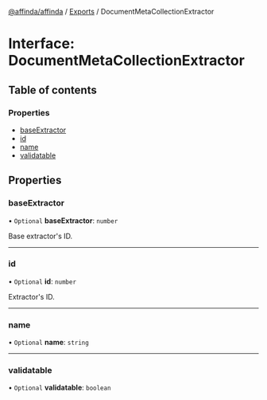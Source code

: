 [@affinda/affinda](../README.md) / [Exports](../modules.md) / DocumentMetaCollectionExtractor

# Interface: DocumentMetaCollectionExtractor

## Table of contents

### Properties

- [baseExtractor](DocumentMetaCollectionExtractor.md#baseextractor)
- [id](DocumentMetaCollectionExtractor.md#id)
- [name](DocumentMetaCollectionExtractor.md#name)
- [validatable](DocumentMetaCollectionExtractor.md#validatable)

## Properties

### baseExtractor

• `Optional` **baseExtractor**: `number`

Base extractor's ID.

___

### id

• `Optional` **id**: `number`

Extractor's ID.

___

### name

• `Optional` **name**: `string`

___

### validatable

• `Optional` **validatable**: `boolean`
